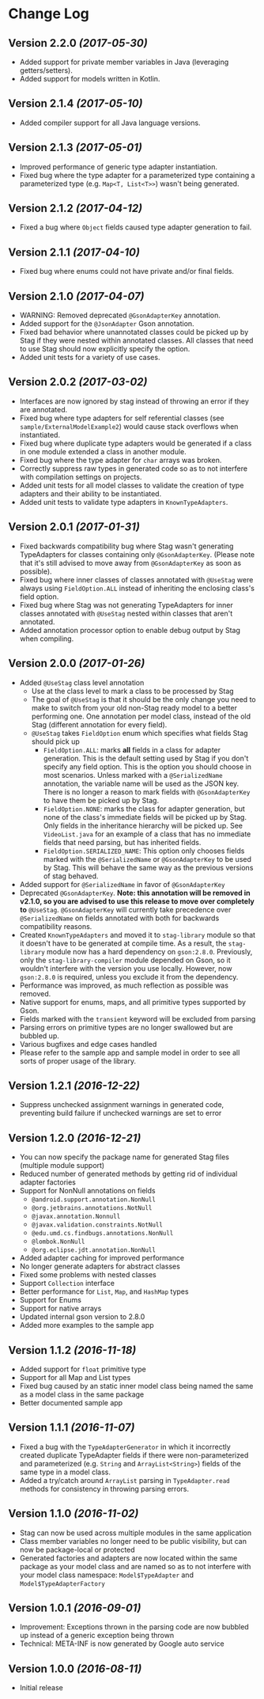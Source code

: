 Change Log
==========

Version 2.2.0 *(2017-05-30)*
----------------------------
- Added support for private member variables in Java (leveraging getters/setters).
- Added support for models written in Kotlin.

Version 2.1.4 *(2017-05-10)*
----------------------------
- Added compiler support for all Java language versions.

Version 2.1.3 *(2017-05-01)*
----------------------------
- Improved performance of generic type adapter instantiation.
- Fixed bug where the type adapter for a parameterized type containing a parameterized type (e.g. `Map<T, List<T>>`) wasn't being generated.

Version 2.1.2 *(2017-04-12)*
----------------------------
- Fixed a bug where `Object` fields caused type adapter generation to fail.

Version 2.1.1 *(2017-04-10)*
----------------------------
- Fixed bug where enums could not have private and/or final fields.

Version 2.1.0 *(2017-04-07)*
----------------------------
- WARNING: Removed deprecated `@GsonAdapterKey` annotation.
- Added support for the `@JsonAdapter` Gson annotation.
- Fixed bad behavior where unannotated classes could be picked up by Stag if they were nested within annotated classes. All classes that need to use Stag should now explicitly specify the option.
- Added unit tests for a variety of use cases.

Version 2.0.2 *(2017-03-02)*
----------------------------
- Interfaces are now ignored by stag instead of throwing an error if they are annotated.
- Fixed bug where type adapters for self referential classes (see `sample/ExternalModelExample2`) would cause stack overflows when instantiated.
- Fixed bug where duplicate type adapters would be generated if a class in one module extended a class in another module.
- Fixed bug where the type adapter for `char` arrays was broken.
- Correctly suppress raw types in generated code so as to not interfere with compilation settings on projects.
- Added unit tests for all model classes to validate the creation of type adapters and their ability to be instantiated.
- Added unit tests to validate type adapters in `KnownTypeAdapters`.

Version 2.0.1 *(2017-01-31)*
----------------------------
- Fixed backwards compatibility bug where Stag wasn't generating TypeAdapters for classes containing only `@GsonAdapterKey`. (Please note that it's still advised to move away from `@GsonAdapterKey` as soon as possible).
- Fixed bug where inner classes of classes annotated with `@UseStag` were always using `FieldOption.ALL` instead of inheriting the enclosing class's field option.
- Fixed bug where Stag was not generating TypeAdapters for inner classes annotated with `@UseStag` nested within classes that aren't annotated.
- Added annotation processor option to enable debug output by Stag when compiling.

Version 2.0.0 *(2017-01-26)*
----------------------------
- Added `@UseStag` class level annotation
    - Use at the class level to mark a class to be processed by Stag
    - The goal of `@UseStag` is that it should be the only change you need to make to switch from your old non-Stag ready model to a better performing one. One annotation per model class, instead of the old Stag (different annotation for every field).
    - `@UseStag` takes `FieldOption` enum which specifies what fields Stag should pick up
        - `FieldOption.ALL`: marks **all** fields in a class for adapter generation. This is the default setting used by Stag if you don't specify any field option. This is the option you should choose in most scenarios. Unless marked with a `@SerializedName` annotation, the variable name will be used as the JSON key. There is no longer a reason to mark fields with `@GsonAdapterKey` to have them be picked up by Stag.
        - `FieldOption.NONE`: marks the class for adapter generation, but none of the class's immediate fields will be picked up by Stag. Only fields in the inheritance hierarchy will be picked up. See `VideoList.java` for an example of a class that has no immediate fields that need parsing, but has inherited fields.
        - `FieldOption.SERIALIZED_NAME`: This option only chooses fields marked with the `@SerializedName` or `@GsonAdapterKey` to be used by Stag. This will behave the same way as the previous versions of stag behaved.
- Added support for `@SerializedName` in favor of `@GsonAdapterKey`
- Deprecated `@GsonAdapterKey`. **Note: this annotation will be removed in v2.1.0, so you are advised to use this release to move over completely to** `@UseStag`. `@GsonAdapterKey` will currently take precedence over `@SerializedName` on fields annotated with both for backwards compatibility reasons.
- Created `KnownTypeAdapters` and moved it to `stag-library` module so that it doesn't have to be generated at compile time. As a result, the `stag-library` module now has a hard dependency on `gson:2.8.0`. Previously, only the `stag-library-compiler` module depended on Gson, so it wouldn't interfere with the version you use locally. However, now `gson:2.8.0` is required, unless you exclude it from the dependency.
- Performance was improved, as much reflection as possible was removed.
- Native support for enums, maps, and all primitive types supported by Gson.
- Fields marked with the `transient` keyword will be excluded from parsing
- Parsing errors on primitive types are no longer swallowed but are bubbled up.
- Various bugfixes and edge cases handled
- Please refer to the sample app and sample model in order to see all sorts of proper usage of the library.

Version 1.2.1 *(2016-12-22)*
----------------------------
- Suppress unchecked assignment warnings in generated code, preventing build failure if unchecked warnings are set to error

Version 1.2.0 *(2016-12-21)*
----------------------------
- You can now specify the package name for generated Stag files (multiple module support)
- Reduced number of generated methods by getting rid of individual adapter factories
- Support for NonNull annotations on fields
  - `@android.support.annotation.NonNull`
  - `@org.jetbrains.annotations.NotNull`
  - `@javax.annotation.Nonnull`
  - `@javax.validation.constraints.NotNull`
  - `@edu.umd.cs.findbugs.annotations.NonNull`
  - `@lombok.NonNull`
  - `@org.eclipse.jdt.annotation.NonNull`
- Added adapter caching for improved performance
- No longer generate adapters for abstract classes
- Fixed some problems with nested classes
- Support `Collection` interface
- Better performance for `List`, `Map`, and `HashMap` types
- Support for Enums
- Support for native arrays
- Updated internal gson version to 2.8.0
- Added more examples to the sample app

Version 1.1.2 *(2016-11-18)*
----------------------------
- Added support for `float` primitive type
- Support for all Map and List types
- Fixed bug caused by an static inner model class being named the same as a model class in the same package
- Better documented sample app

Version 1.1.1 *(2016-11-07)*
----------------------------
- Fixed a bug with the `TypeAdapterGenerator` in which it incorrectly created duplicate TypeAdapter fields if there were non-parameterized and parameterized (e.g. `String` and `ArrayList<String>`) fields of the same type in a model class.
- Added a try/catch around `ArrayList` parsing in `TypeAdapter.read` methods for consistency in throwing parsing errors.

Version 1.1.0 *(2016-11-02)*
----------------------------
- Stag can now be used across multiple modules in the same application
- Class member variables no longer need to be public visibility, but can now be package-local or protected
- Generated factories and adapters are now located within the same package as your model class and are named so as to not interfere with your model class namespace: `Model$TypeAdapter` and `Model$TypeAdapterFactory`

Version 1.0.1 *(2016-09-01)*
----------------------------
- Improvement: Exceptions thrown in the parsing code are now bubbled up instead of a generic exception being thrown
- Technical: META-INF is now generated by Google auto service

Version 1.0.0 *(2016-08-11)*
----------------------------
- Initial release
